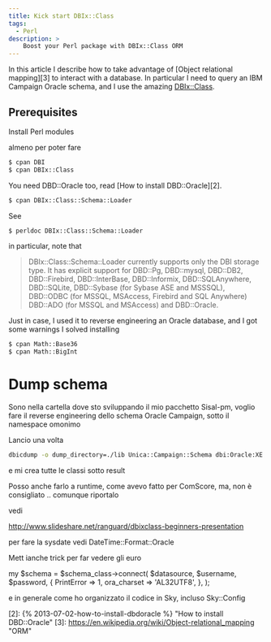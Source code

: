 ```yaml
---
title: Kick start DBIx::Class
tags:
  - Perl
description: >
    Boost your Perl package with DBIx::Class ORM
---
```



In this article I describe how to take advantage of [Object relational mapping][3] to interact with a database. In particular I need to query an IBM Campaign Oracle schema, and I use the amazing [DBIx::Class][1].


## Prerequisites

Install Perl modules

almeno per poter fare

```bash
$ cpan DBI
$ cpan DBIx::Class
```

You need DBD::Oracle too, read [How to install DBD::Oracle][2].

```bash
$ cpan DBIx::Class::Schema::Loader
```

See

```bash
$ perldoc DBIx::Class::Schema::Loader
```

in particular, note that

> DBIx::Class::Schema::Loader currently supports only the DBI storage type. It has explicit support for DBD::Pg, DBD::mysql, DBD::DB2, DBD::Firebird, DBD::InterBase, DBD::Informix, DBD::SQLAnywhere, DBD::SQLite, DBD::Sybase (for Sybase ASE and MSSSQL), DBD::ODBC (for MSSQL, MSAccess, Firebird and SQL Anywhere) DBD::ADO (for MSSQL and MSAccess) and DBD::Oracle. 

Just in case, I used it to reverse engineering an Oracle database, and I got some warnings I solved installing

```bash
$ cpan Math::Base36
$ cpan Math::BigInt
```

# Dump schema

Sono nella cartella dove sto sviluppando il mio pacchetto Sisal-pm, voglio fare il reverse engineering dello schema Oracle Campaign, sotto il namespace omonimo

Lancio una volta

```bash
dbicdump -o dump_directory=./lib Unica::Campaign::Schema dbi:Oracle:XE user pass
```

e mi crea tutte le classi sotto result

Posso anche farlo a runtime, come avevo fatto per ComScore, ma, non è consigliato .. comunque riportalo

vedi

http://www.slideshare.net/ranguard/dbixclass-beginners-presentation

per fare la sysdate vedi DateTime::Format::Oracle

Mett ianche trick per far vedere gli euro

 my $schema =
      $schema_class->connect( $datasource, $username, $password,
        {
         PrintError => 1,
      ora_charset => 'AL32UTF8',
        },
      );

e in generale come ho organizzato il codice in Sky, incluso Sky::Config


  [1]: http://www.dbix-class.org/ "DBIx::Class"
  [2]: {% 2013-07-02-how-to-install-dbdoracle %} "How to install DBD::Oracle"
  [3]: https://en.wikipedia.org/wiki/Object-relational_mapping "ORM"

